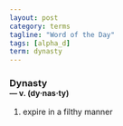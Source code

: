 ```yaml
---
layout: post
category: terms
tagline: "Word of the Day"
tags: [alpha_d]
term: dynasty
---
```


<h3>Dynasty<br/> <small>&mdash; v. (dy<span>&middot;</span>nas<span>&middot;</span>ty)</small></h3>
<p><ol><li>expire in a filthy manner</li>
</ol></p>
